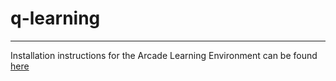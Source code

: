# q-learning
---
Installation instructions for the Arcade Learning Environment can be found [here](https://github.com/mgbellemare/Arcade-Learning-Environment#quick-start)
